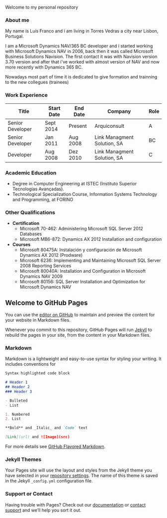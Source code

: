 Welcome to my personal repository
### About me

My name is Luís Franco and i am living in Torres Vedras a city near Lisbon, Portugal.

I am a Microsoft Dynamics NAV/365 BC developer and i started working with Microsoft Dynamics NAV in 2006, back then it was called Microsoft Business Solutions Navision.
The first contact it was with Navision version 3.70 version and after that i've worked with almost version of NAV and now more recently with Dynamics 365 BC.

Nowadays most part of time it is dedicated to give formation and trainning to the new collegues (trainees)

### Work Experience
Title | Start Date | End Date |Company | Role |
----- | ---------- |--------- | ------ | ---- |
Senior Developer | Sept 2014 | Present | Arquiconsult |A |
Senior Developer | Jan 2011 | Aug 2008 | Link Managment Solution, SA| BC
Developer | Aug 2008 | Dez 2010 | Link Managment Solution, SA | C

### Academic Education
- Degree in Computer Engineering at ISTEC (Instituto Superior Tecnologias Avançadas).
- Technological Specialization Course, Information Systems Technology and Programming, at FORINO


### Other Qualifications
- **Certification**
  - Microsoft 70-462: Administering Microsoft SQL Server 2012 Databases 
  - Microsoft MB6-872: Dynamics AX 2012 Installation and configuration
- **Courses**
  - Microsoft 80475A: Instalación y configuración de Microsoft Dynamics AX 2012 (Prodware)
  - Microsoft 6236: Implementing and Maintaining Microsoft SQL Server 2008 Reporting Services
  - Microsoft 80040A: Installation and Configuration in Microsoft Dynamics NAV 2009
  - Microsoft 80156: SQL Server Installation and Optimization for Microsoft Dynamics NAV

## Welcome to GitHub Pages

You can use the [editor on GitHub](https://github.com/luiscbfranco/luiscbfranco.github.io/edit/master/index.md) to maintain and preview the content for your website in Markdown files.

Whenever you commit to this repository, GitHub Pages will run [Jekyll](https://jekyllrb.com/) to rebuild the pages in your site, from the content in your Markdown files.

### Markdown

Markdown is a lightweight and easy-to-use syntax for styling your writing. It includes conventions for

```markdown
Syntax highlighted code block

# Header 1
## Header 2
### Header 3

- Bulleted
- List

1. Numbered
2. List 

**Bold** and _Italic_ and `Code` text

[Link](url) and ![Image](src)
```

For more details see [GitHub Flavored Markdown](https://guides.github.com/features/mastering-markdown/).

### Jekyll Themes

Your Pages site will use the layout and styles from the Jekyll theme you have selected in your [repository settings](https://github.com/luiscbfranco/luiscbfranco.github.io/settings). The name of this theme is saved in the Jekyll `_config.yml` configuration file.

### Support or Contact

Having trouble with Pages? Check out our [documentation](https://help.github.com/categories/github-pages-basics/) or [contact support](https://github.com/contact) and we’ll help you sort it out.
